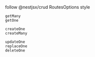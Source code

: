 follow @nestjsx/crud RoutesOptions style

```
getMany
getOne

createOne
createMany

updateOne
replaceOne
deleteOne
```
